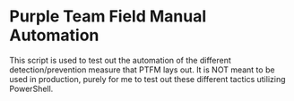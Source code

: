 # Purple Team Field Manual Automation

This script is used to test out the automation of the different detection/prevention measure that PTFM lays out.
It is NOT meant to be used in production, purely for me to test out these different tactics utilizing PowerShell.